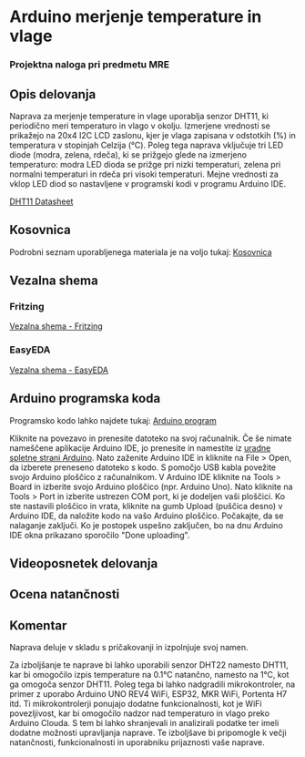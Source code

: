 # Arduino merjenje temperature in vlage
### Projektna naloga pri predmetu MRE


## Opis delovanja

Naprava za merjenje temperature in vlage uporablja senzor DHT11, ki periodično meri temperaturo in vlago v okolju. Izmerjene vrednosti se prikažejo na 20x4 I2C LCD zaslonu, kjer je vlaga zapisana v odstotkih (%) in temperatura v stopinjah Celzija (°C). Poleg tega naprava vključuje tri LED diode (modra, zelena, rdeča), ki se prižgejo glede na izmerjeno temperaturo: modra LED dioda se prižge pri nizki temperaturi, zelena pri normalni temperaturi in rdeča pri visoki temperaturi. Mejne vrednosti za vklop LED diod so nastavljene v programski kodi v programu Arduino IDE.

[DHT11 Datasheet](https://www.mouser.com/datasheet/2/758/DHT11-Technical-Data-Sheet-Translated-Version-1143054.pdf)

## Kosovnica 

Podrobni seznam uporabljenega materiala je na voljo tukaj: [Kosovnica](kosovnica.xlsx)

## Vezalna shema
### Fritzing
[Vezalna shema - Fritzing](vezalna_shema_Fritzing.png)

### EasyEDA

[Vezalna shema - EasyEDA](vezalna_shema_EasyEDA.png)

## Arduino programska koda

Programsko kodo lahko najdete tukaj: [Arduino program](MRE_merjenje_temperature_vlage.ino)


Kliknite na povezavo in prenesite datoteko na svoj računalnik. Če še nimate nameščene aplikacije Arduino IDE, jo prenesite in namestite iz [uradne spletne strani Arduino](https://www.arduino.cc/en/software). Nato zaženite Arduino IDE in kliknite na File > Open, da izberete preneseno datoteko s kodo. S pomočjo USB kabla povežite svojo Arduino ploščico z računalnikom. V Arduino IDE kliknite na Tools > Board in izberite svojo Arduino ploščico (npr. Arduino Uno). Nato kliknite na Tools > Port in izberite ustrezen COM port, ki je dodeljen vaši ploščici. Ko ste nastavili ploščico in vrata, kliknite na gumb Upload (puščica desno) v Arduino IDE, da naložite kodo na vašo Arduino ploščico. Počakajte, da se nalaganje zaključi. Ko je postopek uspešno zaključen, bo na dnu Arduino IDE okna prikazano sporočilo "Done uploading".

## Videoposnetek delovanja

## Ocena natančnosti

## Komentar
Naprava deluje v skladu s pričakovanji in izpolnjuje svoj namen.

Za izboljšanje te naprave bi lahko uporabili senzor DHT22 namesto DHT11, kar bi omogočilo izpis temperature na 0.1°C natančno, namesto na 1°C, kot ga omogoča senzor DHT11. Poleg tega bi lahko nadgradili mikrokontroler, na primer z uporabo Arduino UNO REV4 WiFi, ESP32, MKR WiFi, Portenta H7 itd. Ti mikrokontrolerji ponujajo dodatne funkcionalnosti, kot je WiFi povezljivost, kar bi omogočilo nadzor nad temperaturo in vlago preko Arduino Clouda. S tem bi lahko shranjevali in analizirali podatke ter imeli dodatne možnosti upravljanja naprave. Te izboljšave bi pripomogle k večji natančnosti, funkcionalnosti in uporabniku prijaznosti vaše naprave.






